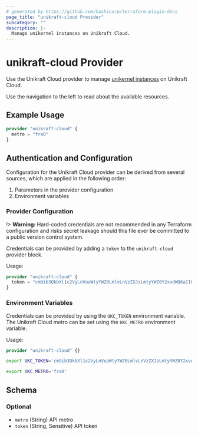 ```yaml
---
# generated by https://github.com/hashicorp/terraform-plugin-docs
page_title: "unikraft-cloud Provider"
subcategory: ""
description: |-
  Manage unikernel instances on Unikraft Cloud.
---
```


# unikraft-cloud Provider

Use the Unikraft Cloud provider to manage [unikernel instances][kc-instances] on
Unikraft Cloud.

Use the navigation to the left to read about the available resources.

## Example Usage

```terraform
provider "unikraft-cloud" {
  metro = "fra0"
}
```

## Authentication and Configuration

Configuration for the Unikraft Cloud provider can be derived from several sources,
which are applied in the following order:

1. Parameters in the provider configuration
1. Environment variables

### Provider Configuration

!> **Warning:** Hard-coded credentials are not recommended in any Terraform
configuration and risks secret leakage should this file ever be committed to a
public version control system.

Credentials can be provided by adding a `token` to the `unikraft-cloud` provider
block.

Usage:

```terraform
provider "unikraft-cloud" {
  token = "cm9ib3QkbXl1c2VyLnVuaWtyYWZ0LmlvLnVzZXJzLmtyYWZ0Y2xvdWQ6a1I0ZjdFWEFNUExFS0VZ"
}
```

### Environment Variables

Credentials can be provided by using the `UKC_TOKEN` environment
variable. The Unikraft Cloud metro can be set using the `UKC_METRO`
environment variable.

Usage:

```terraform
provider "unikraft-cloud" {}
```

```sh
export UKC_TOKEN='cm9ib3QkbXl1c2VyLnVuaWtyYWZ0LmlvLnVzZXJzLmtyYWZ0Y2xvdWQ6a1I0ZjdFWEFNUExFS0VZ'
```

```sh
export UKC_METRO='fra0'
```

<!-- schema generated by tfplugindocs -->
## Schema

### Optional

- `metro` (String) API metro
- `token` (String, Sensitive) API token

[kc-instances]: https://docs.kraft.cloud/002-rest-api-v1-instances.html
